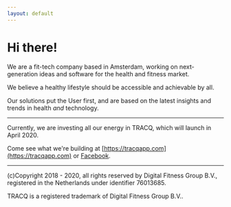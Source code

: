 ```yaml
---
layout: default
---
```


# Hi there!

We are a fit-tech company based in Amsterdam, working on next-generation ideas and software for the health and fitness market.

We believe a healthy lifestyle should be accessible and achievable by all. 

Our solutions put the User first, and are based on the latest insights and trends in health _and_ technology.

---

Currently, we are investing all our energy in TRACQ, which will launch in April 2020. 

Come see what we're building at [https://tracqapp.com](https://tracqapp.com) or [Facebook](https://facebook.com/tracqapp).

---

(c)Copyright 2018 - 2020, all rights reserved by Digital Fitness Group B.V., registered in the Netherlands under identifier 76013685.

TRACQ is a registered trademark of Digital Fitness Group B.V..
